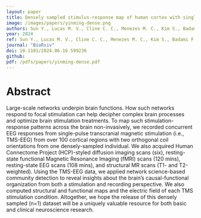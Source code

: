 ```yaml
---
layout: paper
title: Densely sampled stimulus-response map of human cortex with single pulse TMS-EEG and its relation to whole brain neuroimaging measures
image: /images/papers/yinming-dense.png
authors: Sun Y., Lucas M. V., Cline C. C., Menezes M. C., Kim S., Badami F. S., Narayan M., Wu W., Daskalakis Z. J., Etkin A., Saggar M.
year: 2024
ref: Sun Y., Lucas M. V., Cline C. C., Menezes M. C., Kim S., Badami F. S., Narayan M., Wu W., Daskalakis Z. J., Etkin A., Saggar M. (2024) BioRxiv
journal: "BioRxiv"
doi: 10.1101/2024.06.16.599236
github:
pdf: /pdfs/papers/yinming-dense.pdf
---
```


# Abstract
Large-scale networks underpin brain functions. How such networks respond to focal stimulation can help decipher complex brain processes and optimize brain stimulation treatments. To map such stimulation-response patterns across the brain non-invasively, we recorded concurrent EEG responses from single-pulse transcranial magnetic stimulation (i.e., TMS-EEG) from over 100 cortical regions with two orthogonal coil orientations from one densely-sampled individual. We also acquired Human Connectome Project (HCP)-styled diffusion imaging scans (six), resting- state functional Magnetic Resonance Imaging (fMRI) scans (120 mins), resting-state EEG scans (108 mins), and structural MR scans (T1- and T2-weighted). Using the TMS-EEG data, we applied network science-based community detection to reveal insights about the brain’s causal-functional organization from both a stimulation and recording perspective. We also computed structural and functional maps and the electric field of each TMS stimulation condition. Altogether, we hope the release of this densely sampled (n=1) dataset will be a uniquely valuable resource for both basic and clinical neuroscience research.